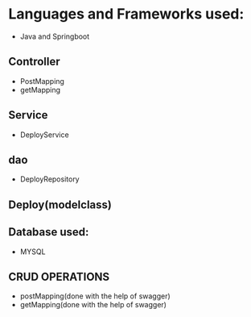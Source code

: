 # Languages and Frameworks used:
- Java and Springboot
## Controller
- PostMapping
- getMapping
## Service
- DeployService
## dao
- DeployRepository
## Deploy(modelclass)
## Database used:
- MYSQL
## CRUD OPERATIONS
- postMapping(done with the help of swagger)
- getMapping(done with the help of swagger)
